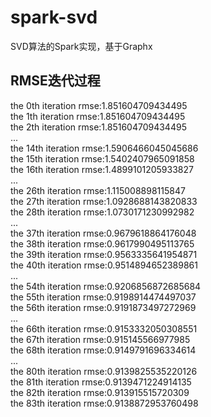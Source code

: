# spark-svd
SVD算法的Spark实现，基于Graphx

## RMSE迭代过程
the 0th iteration rmse:1.851604709434495<br>
the 1th iteration rmse:1.851604709434495<br>
the 2th iteration rmse:1.851604709434495<br>
...<br>
the 14th iteration rmse:1.5906466045045686<br>
the 15th iteration rmse:1.5402407965091858<br>
the 16th iteration rmse:1.4899101205933827<br>
...<br>
the 26th iteration rmse:1.115008898115847<br>
the 27th iteration rmse:1.0928688143820833<br>
the 28th iteration rmse:1.0730171230992982<br>
...<br>
the 37th iteration rmse:0.9679618864176048<br>
the 38th iteration rmse:0.9617990495113765<br>
the 39th iteration rmse:0.9563335641954871<br>
the 40th iteration rmse:0.9514894652389861<br>
...<br>
the 54th iteration rmse:0.9206856872685684<br>
the 55th iteration rmse:0.9198914474497037<br>
the 56th iteration rmse:0.9191873497272969<br>
...<br>
the 66th iteration rmse:0.9153332050308551<br>
the 67th iteration rmse:0.915145566977985<br>
the 68th iteration rmse:0.9149791696334614<br>
...<br>
the 80th iteration rmse:0.9139825535220126<br>
the 81th iteration rmse:0.9139471224914135<br>
the 82th iteration rmse:0.913915515720309<br>
the 83th iteration rmse:0.9138872953760498